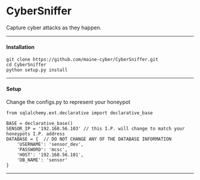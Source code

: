 # CyberSniffer
Capture cyber attacks as they happen.

___
#### Installation

    git clone https://github.com/maine-cyber/CyberSniffer.git
    cd CyberSniffer
    python setup.py install

___
#### Setup

Change the configs.py to represent your honeypot

    from sqlalchemy.ext.declarative import declarative_base

    BASE = declarative_base()
    SENSOR_IP = '192.168.56.103' // this I.P. will change to match your honeypots I.P. address
    DATABASE = {  // DO NOT CHANGE ANY OF THE DATABASE INFORMATION 
        'USERNAME': 'sensor_dev', 
        'PASSWORD': 'mcsc',       
        'HOST': '192.168.56.101',
        'DB_NAME': 'sensor'       
    }
___
